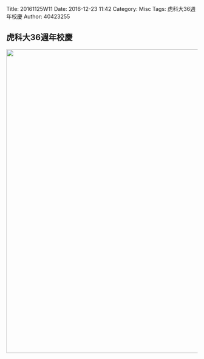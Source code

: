 Title: 20161125W11
Date: 2016-12-23 11:42
Category: Misc
Tags: 虎科大36週年校慶
Author: 40423255

<h2>虎科大36週年校慶</h2>
<img src="../data/image/nfu_36th.png" width="800" />